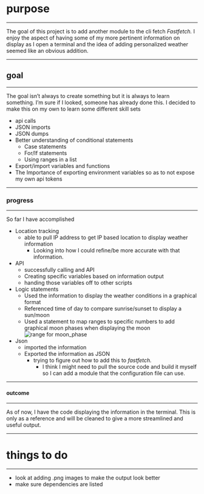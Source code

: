 # purpose

---

The goal of this project is to add another module to the cli fetch _Fastfetch._ I enjoy the aspect of having some of my more pertinent information on display as I open a terminal and the idea of adding personalized weather seemed like an obvious addition.

---

## goal

---

The goal isn’t always to create something but it is always to learn something. I’m sure if I looked, someone has already done this. I decided to make this on my own to learn some different skill sets

- api calls
- JSON imports
- JSON dumps
- Better understanding of conditional statements
  - Case statements
  - For/If statements
  - Using ranges in a list
- Export/import variables and functions
- The Importance of exporting environment variables so as to not expose my own api tokens

---

### progress

---

So far I have accomplished

- Location tracking
  - able to pull IP address to get IP based location to display weather information
    - Looking into how I could refine/be more accurate with that information.
- API
  - successfully calling and API
  - Creating specific variables based on information output
  - handing those variables off to other scripts
- Logic statements
  - Used the information to display the weather conditions in a graphical format
  - Referenced time of day to compare sunrise/sunset to display a sun/moon
  - Used a statement to map ranges to specific numbers to add graphical moon phases when displaying the moon
    ![range for moon_phase](https://imgur.com/a/AUka8ib)
- Json
  - imported the information
  - Exported the information as JSON
    - trying to figure out how to add this to _fastfetch._
      - I think I might need to pull the source code and build it myself so I can add a module that the configuration file can use.

---

#### outcome

---

As of now, I have the code displaying the information in the terminal. This is only as a reference and will be cleaned to give a more streamlined and useful output.

---

# things to do

---

- look at adding .png images to make the output look better
- make sure dependencies are listed
